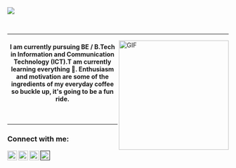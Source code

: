 <img align="center" src="https://readme-typing-svg.herokuapp.com?color=0d8eceF&size=30&center=true&vCenter=true&width=550&height=70&lines=Hey+There+👋,+I'm+Kushal;+An+Open+Source+Enthusiast+☀;Frontend+Web+Developer+💻;Loves+To+Build+Projects+🛠;A+Problem+Solver+🕵;">
</p>
<br>
<hr/>

<img align="right" alt="GIF" src="https://media.giphy.com/media/3o85xsz5nqVjzphbZC/giphy.gif" width="250" height="250" />

<p align="center">
  

<h4 align="center">I am currently pursuing BE / B.Tech in Information and Communication Technology (ICT).T am currently learning everything 🤣. Enthusiasm and motivation are some of the ingredients of my everyday coffee so buckle up, it's going to be a fun ride.</h4>
<br>
<hr/>

### Connect with me:


<a href="https://www.youtube.com/watch?v=dQw4w9WgXcQ"><img align="left" alt="codeSTACKr | YouTube" width="22px" src="https://cdn.jsdelivr.net/npm/simple-icons@v3/icons/youtube.svg" /></a>
<a href="https://twitter.com/PixeNKushal"><img align="left" alt="codeSTACKr | Twitter" width="22px" src="https://cdn.jsdelivr.net/npm/simple-icons@v3/icons/twitter.svg" /></a>
<a href="https://www.linkedin.com/in/kushal-mehta-3756b4215/"><img align="left" alt="codeSTACKr | LinkedIn" width="22px" src="https://cdn.jsdelivr.net/npm/simple-icons@v3/icons/linkedin.svg" /></a>
<a href=""><img align="left" alt="codeSTACKr | Instagram" width="22px" src="https://cdn.jsdelivr.net/npm/simple-icons@v3/icons/instagram.svg" /></a>
<br />
